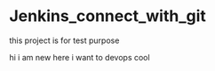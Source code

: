 # Jenkins_connect_with_git
this project is for test purpose



hi i am new here
i want to devops 
cool
